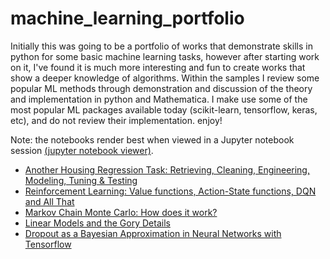 # machine_learning_portfolio
Initially this was going to be a portfolio of works that demonstrate skills in python for some basic machine learning tasks, however after starting work on it, I've found it is much more interesting and fun to create works that show a deeper knowledge of algorithms. Within the samples I review some popular ML methods through demonstration and discussion of the theory and  implementation in python and Mathematica.  I make use some of the most popular ML packages available today (scikit-learn, tensorflow, keras, etc), and do not review their implementation. enjoy!  

Note: the notebooks render best when viewed in a Jupyter notebook session [(jupyter notebook viewer)](https://nbviewer.jupyter.org/).

* [Another Housing Regression Task: Retrieving, Cleaning, Engineering, Modeling, Tuning & Testing](https://github.com/BVPhD/case_study_portfolio/blob/master/regression_housing_pricing_end2end.ipynb) 
* [Reinforcement Learning: Value functions, Action-State functions, DQN and All That](https://github.com/BVPhD/case_study_portfolio/blob/master/Reinforcement_learning.ipynb)  
* [Markov Chain Monte Carlo: How does it work?](https://github.com/BVPhD/case_study_portfolio/blob/master/pymc_Markov_Chain_Monte_Carlo_walkthrough.ipynb)
* [Linear Models and the Gory Details](https://github.com/BVPhD/case_study_portfolio/blob/master/Linear_models_and_the_gory_details.pdf)
* [Dropout as a Bayesian Approximation in Neural Networks with Tensorflow](https://github.com/BVPhD/case_study_portfolio/blob/master/Neural_Networks_and_GP_Approximate_Bayes.ipynb)
